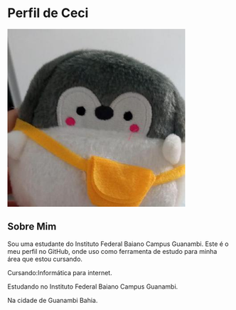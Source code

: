 # Perfil de Ceci

![Foto de Perfil](profile-image.jpg)

## Sobre Mim

Sou uma estudante do Instituto Federal Baiano Campus Guanambi. Este é o meu perfil no GitHub, onde uso como ferramenta de estudo para minha área que estou cursando.

Cursando:Informática para internet.

Estudando no Instituto Federal Baiano Campus Guanambi.

Na cidade de Guanambi Bahia.
